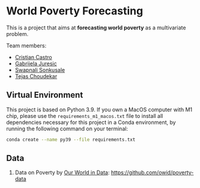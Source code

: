# World Poverty Forecasting

This is a project that aims at **forecasting world poverty** as a multivariate problem. 

Team members:
- [Cristian Castro](https://github.com/cristian-castro-a)
- [Gabrijela Juresic]()
- [Swapnali Sonkusale]()
- [Tejas Choudekar]()

## Virtual Environment

This project is based on Python 3.9. If you own a MacOS computer with M1 chip, please use the `requirements_m1_macos.txt` file to install all dependencies necessary for this project in a Conda environment, by running the following command on your terminal:

```bash
conda create --name py39 --file requirements.txt
```

## Data
1. Data on Poverty by [Our World in Data](https://ourworldindata.org/): https://github.com/owid/poverty-data